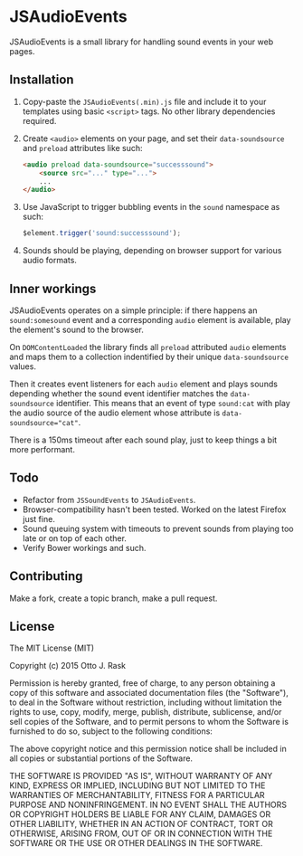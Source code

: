 # JSAudioEvents

JSAudioEvents is a small library for handling sound events in your web pages.

## Installation

1.  Copy-paste the `JSAudioEvents(.min).js` file and include it to your templates using
    basic `<script>` tags. No other library dependencies required.

2.  Create `<audio>` elements on your page, and set their `data-soundsource` and
    `preload` attributes like such:

    ```html
    <audio preload data-soundsource="successsound">
    	<source src="..." type="...">
    	...
    </audio>
    ```

3.  Use JavaScript to trigger bubbling events in the `sound` namespace as such:

    ```js
    $element.trigger('sound:successsound');
    ```

4.  Sounds should be playing, depending on browser support for various audio formats.

## Inner workings

JSAudioEvents operates on a simple principle: if there happens an `sound:somesound`
event and a corresponding `audio` element is available, play the element's sound to
the browser.

On `DOMContentLoaded` the library finds all `preload` attributed `audio` elements
and maps them to a collection indentified by their unique `data-soundsource` values.

Then it creates event listeners for each `audio` element and plays sounds depending
whether the sound event identifier matches the `data-soundsource` identifier. This
means that an event of type `sound:cat` with play the audio source of the audio
element whose attribute is `data-soundsource="cat"`.

There is a 150ms timeout after each sound play, just to keep things a bit more
performant.

## Todo

- Refactor from `JSSoundEvents` to `JSAudioEvents`.
- Browser-compatibility hasn't been tested. Worked on the latest Firefox just fine.
- Sound queuing system with timeouts to prevent sounds from playing too late or on
  top of each other.
- Verify Bower workings and such.

## Contributing

Make a fork, create a topic branch, make a pull request.

## License

The MIT License (MIT)

Copyright (c) 2015 Otto J. Rask

Permission is hereby granted, free of charge, to any person obtaining a copy
of this software and associated documentation files (the "Software"), to deal
in the Software without restriction, including without limitation the rights
to use, copy, modify, merge, publish, distribute, sublicense, and/or sell
copies of the Software, and to permit persons to whom the Software is
furnished to do so, subject to the following conditions:

The above copyright notice and this permission notice shall be included in
all copies or substantial portions of the Software.

THE SOFTWARE IS PROVIDED "AS IS", WITHOUT WARRANTY OF ANY KIND, EXPRESS OR
IMPLIED, INCLUDING BUT NOT LIMITED TO THE WARRANTIES OF MERCHANTABILITY,
FITNESS FOR A PARTICULAR PURPOSE AND NONINFRINGEMENT. IN NO EVENT SHALL THE
AUTHORS OR COPYRIGHT HOLDERS BE LIABLE FOR ANY CLAIM, DAMAGES OR OTHER
LIABILITY, WHETHER IN AN ACTION OF CONTRACT, TORT OR OTHERWISE, ARISING FROM,
OUT OF OR IN CONNECTION WITH THE SOFTWARE OR THE USE OR OTHER DEALINGS IN
THE SOFTWARE.
